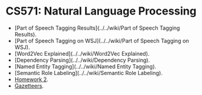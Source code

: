 CS571: Natural Language Processing
=====
* [Part of Speech Tagging Results](../../wiki/Part of Speech Tagging Results).
* [Part of Speech Tagging on WSJ](../../wiki/Part of Speech Tagging on WSJ).
* [Word2Vec Explained](../../wiki/Word2Vec Explained).
* [Dependency Parsing](../../wiki/Dependency Parsing).
* [Named Entity Tagging](../../wiki/Named Entity Tagging).
* [Semantic Role Labeling](../../wiki/Semantic Role Labeling).
* [Homework 2](https://github.com/csong27/emorynlp/wiki/Named-Entity-Tagging-Homework-2).
* [Gazetteers](../../wiki/Gazetteers).
